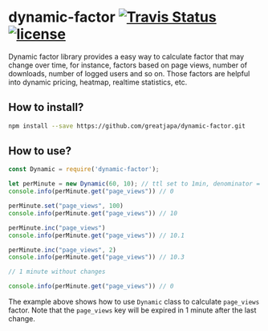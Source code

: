 # dynamic-factor <a href="https://travis-ci.org/greatjapa/dynamic-factor"><img alt="Travis Status" src="https://travis-ci.org/greatjapa/dynamic-factor.svg?branch=master"></a> [![license](https://img.shields.io/github/license/mashape/apistatus.svg?maxAge=2592000)](https://github.com/greatjapa/dynamic-factor/blob/master/LICENSE)

Dynamic factor library provides a easy way to calculate factor that may change over time, for instance, factors based on page views, number of downloads, number of logged users and so on. Those factors are helpful into dynamic pricing, heatmap, realtime statistics, etc.


## How to install?
```bash
npm install --save https://github.com/greatjapa/dynamic-factor.git
```

## How to use?

```javascript
const Dynamic = require('dynamic-factor');

let perMinute = new Dynamic(60, 10); // ttl set to 1min, denominator = 10
console.info(perMinute.get("page_views")) // 0

perMinute.set("page_views", 100)
console.info(perMinute.get("page_views")) // 10

perMinute.inc("page_views")
console.info(perMinute.get("page_views")) // 10.1

perMinute.inc("page_views", 2)
console.info(perMinute.get("page_views")) // 10.3

// 1 minute without changes

console.info(perMinute.get("page_views")) // 0
```

The example above shows how to use `Dynamic` class to calculate `page_views` factor. Note that the `page_views` key will be expired in 1 minute after the last change.  
